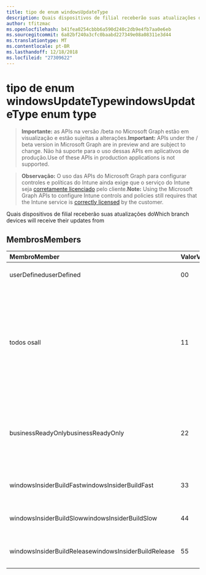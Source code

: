```yaml
---
title: tipo de enum windowsUpdateType
description: Quais dispositivos de filial receberão suas atualizações do
author: tfitzmac
ms.openlocfilehash: b41fea0254cbbb6a590d240c2db9e4fb7aa0e6eb
ms.sourcegitcommit: 6a82bf240a3cfc0baabd227349e08a08311e3d44
ms.translationtype: MT
ms.contentlocale: pt-BR
ms.lasthandoff: 12/18/2018
ms.locfileid: "27309622"
---
```

# <a name="windowsupdatetype-enum-type"></a><span data-ttu-id="d629e-103">tipo de enum windowsUpdateType</span><span class="sxs-lookup"><span data-stu-id="d629e-103">windowsUpdateType enum type</span></span>

> <span data-ttu-id="d629e-104">**Importante:** as APIs na versão /beta no Microsoft Graph estão em visualização e estão sujeitas a alterações.</span><span class="sxs-lookup"><span data-stu-id="d629e-104">**Important:** APIs under the / beta version in Microsoft Graph are in preview and are subject to change.</span></span> <span data-ttu-id="d629e-105">Não há suporte para o uso dessas APIs em aplicativos de produção.</span><span class="sxs-lookup"><span data-stu-id="d629e-105">Use of these APIs in production applications is not supported.</span></span>

> <span data-ttu-id="d629e-106">**Observação:** O uso das APIs do Microsoft Graph para configurar controles e políticas do Intune ainda exige que o serviço do Intune seja [corretamente licenciado](https://go.microsoft.com/fwlink/?linkid=839381) pelo cliente.</span><span class="sxs-lookup"><span data-stu-id="d629e-106">**Note:** Using the Microsoft Graph APIs to configure Intune controls and policies still requires that the Intune service is [correctly licensed](https://go.microsoft.com/fwlink/?linkid=839381) by the customer.</span></span>

<span data-ttu-id="d629e-107">Quais dispositivos de filial receberão suas atualizações do</span><span class="sxs-lookup"><span data-stu-id="d629e-107">Which branch devices will receive their updates from</span></span>
## <a name="members"></a><span data-ttu-id="d629e-108">Membros</span><span class="sxs-lookup"><span data-stu-id="d629e-108">Members</span></span>
|<span data-ttu-id="d629e-109">Membro</span><span class="sxs-lookup"><span data-stu-id="d629e-109">Member</span></span>|<span data-ttu-id="d629e-110">Valor</span><span class="sxs-lookup"><span data-stu-id="d629e-110">Value</span></span>|<span data-ttu-id="d629e-111">Descrição</span><span class="sxs-lookup"><span data-stu-id="d629e-111">Description</span></span>|
|:---|:---|:---|
|<span data-ttu-id="d629e-112">userDefined</span><span class="sxs-lookup"><span data-stu-id="d629e-112">userDefined</span></span>|<span data-ttu-id="d629e-113">0</span><span class="sxs-lookup"><span data-stu-id="d629e-113">0</span></span>|<span data-ttu-id="d629e-114">Permitir que o usuário pode definir.</span><span class="sxs-lookup"><span data-stu-id="d629e-114">Allow the user to set.</span></span>|
|<span data-ttu-id="d629e-115">todos os</span><span class="sxs-lookup"><span data-stu-id="d629e-115">all</span></span>|<span data-ttu-id="d629e-116">1</span><span class="sxs-lookup"><span data-stu-id="d629e-116">1</span></span>|<span data-ttu-id="d629e-117">O canal delimitadas anual (público alvo).</span><span class="sxs-lookup"><span data-stu-id="d629e-117">Semi-annual Channel (Targeted).</span></span> <span data-ttu-id="d629e-118">Dispositivo obtém todas as atualizações aplicáveis de recurso do canal delimitadas anual (multidifusão).</span><span class="sxs-lookup"><span data-stu-id="d629e-118">Device gets all applicable feature updates from Semi-annual Channel (Targeted).</span></span>|
|<span data-ttu-id="d629e-119">businessReadyOnly</span><span class="sxs-lookup"><span data-stu-id="d629e-119">businessReadyOnly</span></span>|<span data-ttu-id="d629e-120">2</span><span class="sxs-lookup"><span data-stu-id="d629e-120">2</span></span>|<span data-ttu-id="d629e-121">Canal delimitadas anual.</span><span class="sxs-lookup"><span data-stu-id="d629e-121">Semi-annual Channel.</span></span> <span data-ttu-id="d629e-122">Dispositivo obtém atualizações de recurso do canal delimitadas anual.</span><span class="sxs-lookup"><span data-stu-id="d629e-122">Device gets feature updates from Semi-annual Channel.</span></span>|
|<span data-ttu-id="d629e-123">windowsInsiderBuildFast</span><span class="sxs-lookup"><span data-stu-id="d629e-123">windowsInsiderBuildFast</span></span>|<span data-ttu-id="d629e-124">3</span><span class="sxs-lookup"><span data-stu-id="d629e-124">3</span></span>|<span data-ttu-id="d629e-125">Construir Insider Windows - Fast</span><span class="sxs-lookup"><span data-stu-id="d629e-125">Windows Insider build - Fast</span></span>|
|<span data-ttu-id="d629e-126">windowsInsiderBuildSlow</span><span class="sxs-lookup"><span data-stu-id="d629e-126">windowsInsiderBuildSlow</span></span>|<span data-ttu-id="d629e-127">4</span><span class="sxs-lookup"><span data-stu-id="d629e-127">4</span></span>|<span data-ttu-id="d629e-128">Construir Insider Windows - lento</span><span class="sxs-lookup"><span data-stu-id="d629e-128">Windows Insider build - Slow</span></span>|
|<span data-ttu-id="d629e-129">windowsInsiderBuildRelease</span><span class="sxs-lookup"><span data-stu-id="d629e-129">windowsInsiderBuildRelease</span></span>|<span data-ttu-id="d629e-130">5</span><span class="sxs-lookup"><span data-stu-id="d629e-130">5</span></span>|<span data-ttu-id="d629e-131">Criação de Insider Windows versão</span><span class="sxs-lookup"><span data-stu-id="d629e-131">Release Windows Insider build</span></span>|





